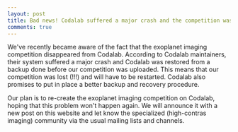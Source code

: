```yaml
---
layout: post
title: Bad news! Codalab suffered a major crash and the competition was lost
comments: true
---
```


We've recently became aware of the fact that the exoplanet imaging competition disappeared from Codalab. According to Codalab maintainers, their system suffered a major crash and Codalab was restored from a backup done before our competition was uploaded. This means that our competition was lost (!!!) and will have to be restarted. Codalab also promises to put in place a better backup and recovery procedure.

Our plan is to re-create the exoplanet imaging competition on Codalab, hoping that this problem won't happen again. We will announce it with a new post on this website and let know the specialized (high-contras imaging) community via the usual mailing lists and channels. 


  